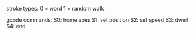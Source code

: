stroke types:
0 = word
1 = random walk

gcode commands:
S0: home axes
S1: set position
S2: set speed
S3: dwell
S4: end